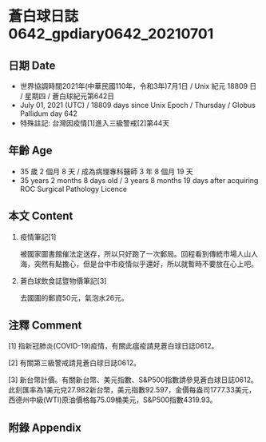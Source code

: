 [_metadata_:encoding]: - "utf-8"
[_metadata_:language]: - "zh-Hant-TW"
[_metadata_:fileformat]: - "markdown"
[_metadata_:MIME_type]: - "text/plain"
[_metadata_:markdown_version]: - "commonmark version 0.29"
[_metadata_:markdown_spec]: - "https://spec.commonmark.org/0.29/"

# 蒼白球日誌0642_gpdiary0642_20210701 #

## 日期 Date ##

* 世界協調時間2021年(中華民國110年，令和3年)7月1日 / Unix 紀元 18809 日 / 星期四 / 蒼白球紀元第642日
* July 01, 2021 (UTC) / 18809 days since Unix Epoch / Thursday / Globus Pallidum day 642
* 特殊註記: 台灣因疫情[1]進入三級警戒[2]第44天

## 年齡 Age ##

* 35 歲 2 個月 8 天 / 成為病理專科醫師 3 年 8 個月 19 天
* 35 years 2 months 8 days old / 3 years 8 months 19 days after acquiring ROC Surgical Pathology Licence

## 本文 Content ##

1. 疫情筆記[1]

    被國家圖書館催法定送存，所以只好跑了一次郵局。回程看到傳統市場人山人海，突然有點擔心，但是台中市疫情似乎還好，所以就暫時不要放在心上吧。
    
2. 蒼白球飲食誌暨物價筆記[3]

    去國圖的郵資50元，氣泡水26元。

## 注釋 Comment ##

[1] 指新冠肺炎(COVID-19)疫情，有關此瘟疫請見蒼白球日誌0612。

[2] 有關第三級警戒請見蒼白球日誌0612。

[3] 新台幣計價。有關新台幣、美元指數、S&P500指數請參見蒼白球日誌0612。此刻匯率為1美元兌27.982新台幣，美元指數92.597，金價每盎司1777.33美元，西德州中級(WTI)原油價格每75.09桶美元，S&P500指數4319.93。

## 附錄 Appendix ##

